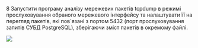 8 Запустити програму аналізу мережевих пакетів tcpdump в режимі прослуховування обраного мережевого інтерфейсу та налаштувати її на перегляд пакетів, які пов`язані з портом 5432 (порт прослуховування запитів СУБД PostgreSQL), зберігаючи зміст пакетів в окремому файлі.

![](https://lh6.googleusercontent.com/7u0j52e4NziGPkWfDPYN1g7LaKtnDYdvu-Yx-qr05qo4wuA_tBBpaDWPGaimCZVQQwNNTVvM5HBdmaDnam8uJf0zOq1YB06mHLcCCnOeu8NG-y_1MZzUsuTR0sT_fcLbR951rC4QRGNvdp55ENirq82oO0-EQWilYzPD2mX1IkCIhYDL0qr4u8aGNv9Vew)
